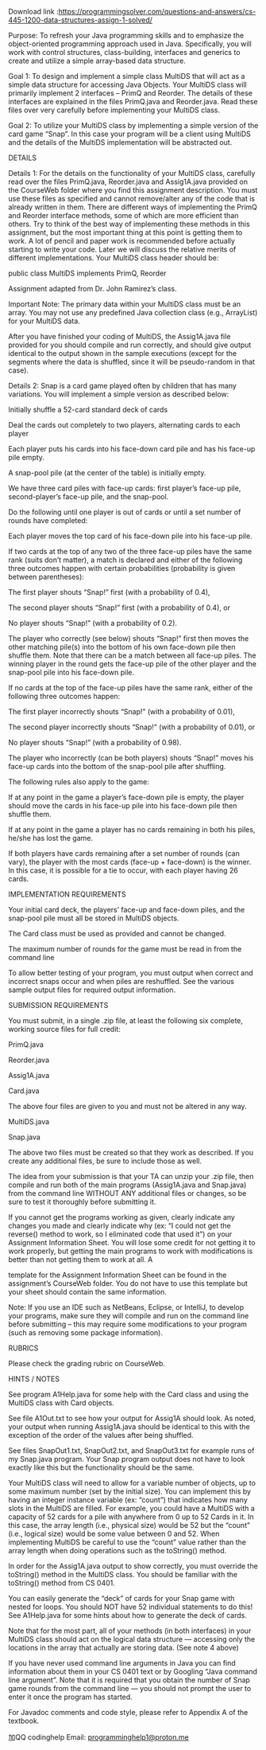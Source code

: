 Download link :https://programmingsolver.com/questions-and-answers/cs-445-1200-data-structures-assign-1-solved/

Purpose: To refresh your Java programming skills and to emphasize the object-oriented programming approach used in Java. Specifically, you will work with control structures, class-building, interfaces and generics to create and utilize a simple array-based data structure.

Goal 1: To design and implement a simple class MultiDS<T> that will act as a simple data structure for accessing Java Objects. Your MultiDS<T> class will primarily implement 2 interfaces – PrimQ<T> and Reorder. The details of these interfaces are explained in the files PrimQ.java and Reorder.java. Read these files over very carefully before implementing your MultiDS<T> class.

Goal 2: To utilize your MultiDS<T> class by implementing a simple version of the card game “Snap”. In this case your program will be a client using MultiDS<T> and the details of the MultiDS<T> implementation will be abstracted out.

DETAILS


Details 1: For the details on the functionality of your MultiDS<T> class, carefully read over the files PrimQ.java, Reorder.java and Assig1A.java provided on the CourseWeb folder where you find this assignment description. You must use these files as specified and cannot remove/alter any of the code that is already written in them. There are different ways of implementing the PrimQ<T> and Reorder interface methods, some of which are more efficient than others. Try to think of the best way of implementing these methods in this assignment, but the most important thing at this point is getting them to work. A lot of pencil and paper work is recommended before actually starting to write your code. Later we will discuss the relative merits of different implementations. Your MultiDS<T> class header should be:

public class MultiDS<T> implements PrimQ<T>, Reorder


Assignment adapted from Dr. John Ramirez’s class.

Important Note: The primary data within your MultiDS<T> class must be an array. You may not use any predefined Java collection class (e.g., ArrayList) for your MultiDS<T> data.

After you have finished your coding of MultiDS<T>, the Assig1A.java file provided for you should compile and run correctly, and should give output identical to the output shown in the sample executions (except for the segments where the data is shuffled, since it will be pseudo-random in that case).

Details 2: Snap is a card game played often by children that has many variations. You will implement a simple version as described below:

Initially shuffle a 52-card standard deck of cards

Deal the cards out completely to two players, alternating cards to each player

Each player puts his cards into his face-down card pile and has his face-up pile empty.

A snap-pool pile (at the center of the table) is initially empty.

We have three card piles with face-up cards: first player’s face-up pile, second-player’s face-up pile, and the snap-pool.

Do the following until one player is out of cards or until a set number of rounds have completed:

Each player moves the top card of his face-down pile into his face-up pile.

If two cards at the top of any two of the three face-up piles have the same rank (suits don’t matter), a match is declared and either of the following three outcomes happen with certain probabilities (probability is given between parentheses):

The first player shouts “Snap!” first (with a probability of 0.4),

The second player shouts “Snap!” first (with a probability of 0.4), or

No player shouts “Snap!” (with a probability of 0.2).

The player who correctly (see below) shouts “Snap!” first then moves the other matching pile(s) into the bottom of his own face-down pile then shuffle them. Note that there can be a match between all face-up piles. The winning player in the round gets the face-up pile of the other player and the snap-pool pile into his face-down pile.

If no cards at the top of the face-up piles have the same rank, either of the following three outcomes happen:

The first player incorrectly shouts “Snap!” (with a probability of 0.01),

The second player incorrectly shouts “Snap!” (with a probability of 0.01), or

No player shouts “Snap!” (with a probability of 0.98).

The player who incorrectly (can be both players) shouts “Snap!” moves his face-up cards into the bottom of the snap-pool pile after shuffling.

The following rules also apply to the game:

If at any point in the game a player’s face-down pile is empty, the player should move the cards in his face-up pile into his face-down pile then shuffle them.

If at any point in the game a player has no cards remaining in both his piles, he/she has lost the game.

If both players have cards remaining after a set number of rounds (can vary), the player with the most cards (face-up + face-down) is the winner. In this case, it is possible for a tie to occur, with each player having 26 cards.

IMPLEMENTATION REQUIREMENTS


Your initial card deck, the players’ face-up and face-down piles, and the snap-pool pile must all be stored in MultiDS<Card> objects.

The Card class must be used as provided and cannot be changed.

The maximum number of rounds for the game must be read in from the command line

To allow better testing of your program, you must output when correct and incorrect snaps occur and when piles are reshuffled. See the various sample output files for required output information.

SUBMISSION REQUIREMENTS


You must submit, in a single .zip file, at least the following six complete, working source files for full credit:

PrimQ.java

Reorder.java

Assig1A.java

Card.java

The above four files are given to you and must not be altered in any way.

MultiDS.java

Snap.java

The above two files must be created so that they work as described. If you create any additional files, be sure to include those as well.

The idea from your submission is that your TA can unzip your .zip file, then compile and run both of the main programs (Assig1A.java and Snap.java) from the command line WITHOUT ANY additional files or changes, so be sure to test it thoroughly before submitting it.

If you cannot get the programs working as given, clearly indicate any changes you made and clearly indicate why (ex: “I could not get the reverse() method to work, so I eliminated code that used it”) on your Assignment Information Sheet. You will lose some credit for not getting it to work properly, but getting the main programs to work with modifications is better than not getting them to work at all. A

template for the Assignment Information Sheet can be found in the assignment’s CourseWeb folder. You do not have to use this template but your sheet should contain the same information.

Note: If you use an IDE such as NetBeans, Eclipse, or IntelliJ, to develop your programs, make sure they will compile and run on the command line before submitting – this may require some modifications to your program (such as removing some package information).

RUBRICS


Please check the grading rubric on CourseWeb.

HINTS / NOTES


See program A1Help.java for some help with the Card class and using the MultiDS<T> class with Card objects.

See file A1Out.txt to see how your output for Assig1A should look. As noted, your output when running Assig1A.java should be identical to this with the exception of the order of the values after being shuffled.

See files SnapOut1.txt, SnapOut2.txt, and SnapOut3.txt for example runs of my Snap.java program. Your Snap program output does not have to look exactly like this but the functionality should be the same.

Your MultiDS<T> class will need to allow for a variable number of objects, up to some maximum number (set by the initial size). You can implement this by having an integer instance variable (ex: “count”) that indicates how many slots in the MultiDS<T> are filled. For example, you could have a MultiDS<Card> with a capacity of 52 cards for a pile with anywhere from 0 up to 52 Cards in it. In this case, the array length (i.e., physical size) would be 52 but the “count” (i.e., logical size) would be some value between 0 and 52. When implementing MultiDS<T> be careful to use the “count” value rather than the array length when doing operations such as the toString() method.

In order for the Assig1A.java output to show correctly, you must override the toString() method in the MultiDS class. You should be familiar with the toString() method from CS 0401.

You can easily generate the “deck” of cards for your Snap game with nested for loops. You should NOT have 52 individual statements to do this! See A1Help.java for some hints about how to generate the deck of cards.

Note that for the most part, all of your methods (in both interfaces) in your MultiDS class should act on the logical data structure — accessing only the locations in the array that actually are storing data. (See note 4 above)

If you have never used command line arguments in Java you can find information about them in your CS 0401 text or by Googling “Java command line argument”. Note that it is required that you obtain the number of Snap game rounds from the command line — you should not prompt the user to enter it once the program has started.

For Javadoc comments and code style, please refer to Appendix A of the textbook.

加QQ codinghelp Email: programminghelp1@proton.me

